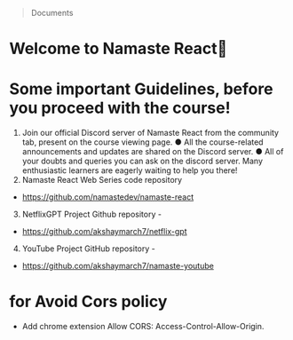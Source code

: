 > Documents

# Welcome to Namaste React🚀
# Some important Guidelines, before you proceed with the course!
1. Join our official Discord server of Namaste React from the community tab,
present on the course viewing page.
● All the course-related announcements and updates are shared on the
Discord server.
● All of your doubts and queries you can ask on the discord server. Many
enthusiastic learners are eagerly waiting to help you there!
2. Namaste React Web Series code repository
- https://github.com/namastedev/namaste-react
3. NetflixGPT Project Github repository -
- https://github.com/akshaymarch7/netflix-gpt
4. YouTube Project GitHub repository -
- https://github.com/akshaymarch7/namaste-youtube

# for Avoid Cors policy
- Add chrome extension Allow CORS: Access-Control-Allow-Origin.